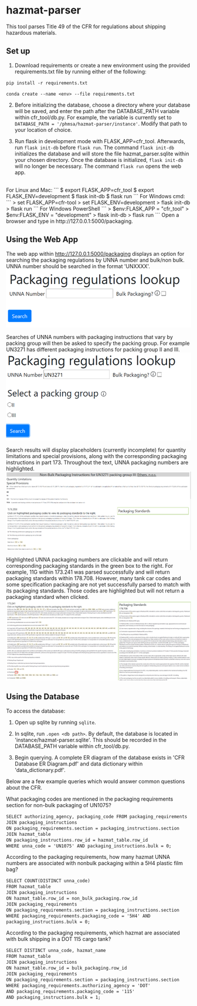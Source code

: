 # hazmat-parser

This tool parses Title 49 of the CFR for regulations about shipping hazardous materials.

## Set up

1. Download requirements or create a new environment using the provided requirements.txt file by running either of the following:
```
pip install -r requirements.txt 
```
```
conda create --name <env> --file requirements.txt
```
2. Before initializing the database, choose a directory where your database will be saved, and enter the path after the DATABASE_PATH variable within cfr_tool/db.py. For example, the variable is currently set to `DATABASE_PATH = '/phmsa/hazmat-parser/instance'`. Modify that path to your location of choice. 

2. Run flask in development mode with FLASK_APP=cfr_tool. Afterwards,  run `flask init-db` before `flask run`. The command `flask init-db` initializes the database and will store the file hazmat_parser.sqlite within your chosen directory. Once the database is initialized, `flask init-db` will no longer be necessary. The command `flask run` opens the web app.
<br>
For Linux and Mac:
```
$ export FLASK_APP=cfr_tool
$ export FLASK_ENV=development
$ flask init-db
$ flask run
```
For Windows cmd:
```
> set FLASK_APP=cfr-tool
> set FLASK_ENV=development
> flask init-db
> flask run
```
For Windows PowerShell
```
> $env:FLASK_APP = "cfr_tool"
> $env:FLASK_ENV = "development"
> flask init-db
> flask run
```
Open a browser and type in http://127.0.0.1:5000/packaging.

## Using the Web App

The web app within http://127.0.0.1:5000/packaging displays an option for searching the packaging regulations by UNNA number and bulk/non bulk. UNNA number should be searched in the format 'UNXXXX'.
![unna_search](images/unna_search.PNG)

Searches of UNNA numbers with packaging instructions that vary by packing group will then be asked to specify the packing group. For example UN3271 has different packaging instructions for packing group II and III.
![un3271_pg](images/un3271_pg.PNG)

Search results will display placeholders (currently incomplete) for quantity limitations and special provisions, along with the corresponding packaging instructions in part 173. Throughout the text, UNNA packaging numbers are highlighted.
![un3271_pgiii_nonbulk](images/un3271_pgiii_nonbulk.PNG)

Highlighted UNNA packaging numbers are clickable and will return corresponding packaging standards in the green box to the right. For example, 11G within 173.241 was parsed successfully and will return packaging standards within 178.708. However, many tank car codes and some specification packaging are not yet successfully parsed to match with its packaging standards. Those codes are highlighted but will not return a packaging standard when clicked.
![standards_241_11G](images/standards_241_11G.PNG)

## Using the Database

To access the database:

1. Open up sqlite by running `sqlite`.

2. In sqlite, run `.open <db path>`. By default, the database is located in 'instance/hazmat-parser.sqlite'. This should be recorded in the DATABASE_PATH variable within cfr_tool/db.py.

3. Begin querying. A complete ER diagram of the database exists in 'CFR Database ER Diagram.pdf' and data dictionary within 'data_dictionary.pdf'.

Below are a few example queries which would answer common questions about the CFR.

What packaging codes are mentioned in the packaging requirements section for non-bulk packaging of UN1075?
```
SELECT authorizing_agency, packaging_code FROM packaging_requirements 
JOIN packaging_instructions
ON packaging_requirements.section = packaging_instructions.section
JOIN hazmat_table
ON packaging_instructions.row_id = hazmat_table.row_id
WHERE unna_code = 'UN1075' AND packaging_instructions.bulk = 0;
```

According to the packaging requirements, how many hazmat UNNA numbers are associated with nonbulk packaging within a 5H4 plastic film bag?
```
SELECT COUNT(DISTINCT unna_code) 
FROM hazmat_table
JOIN packaging_instructions
ON hazmat_table.row_id = non_bulk_packaging.row_id
JOIN packaging_requirements 
ON packaging_requirements.section = packaging_instructions.section
WHERE packaging_requirements.packaging_code = '5H4' AND packaging_instructions.bulk = 0;
```

According to the packaging requirements, which hazmat are associated with bulk shipping in a DOT 115 cargo tank?
```
SELECT DISTINCT unna_code, hazmat_name
FROM hazmat_table
JOIN packaging_instructions
ON hazmat_table.row_id = bulk_packaging.row_id 
JOIN packaging_requirements 
ON packaging_requirements.section = packaging_instructions.section
WHERE packaging_requirements.authorizing_agency = 'DOT'
AND packaging_requirements.packaging_code = '115'
AND packaging_instructions.bulk = 1;
```

